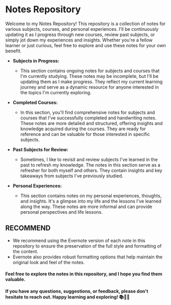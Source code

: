 # Notes Repository

Welcome to my Notes Repository! This repository is a collection of notes for various subjects, courses, and personal experiences. 
I'll be continuously updating it as I progress through new courses, review past subjects, or simply jot down my experiences and insights. 
Whether you're a fellow learner or just curious, feel free to explore and use these notes for your own benefit.

- **Subjects in Progress:**
  - This section contains ongoing notes for subjects and courses that I'm currently studying. These notes may be incomplete,
    but I'll be updating them as I make progress.
    They reflect my current learning journey and serve as a dynamic resource for anyone interested in the topics I'm currently exploring.
  
- **Completed Courses:**
  - In this section, you'll find comprehensive notes for subjects and courses that I've successfully completed and handwriting notes.
    These notes are more detailed and structured, offering insights and knowledge acquired during the courses.
    They are ready for reference and can be valuable for those interested in specific subjects.
  
- **Past Subjects for Review:**
  - Sometimes, I like to revisit and review subjects I've learned in the past to refresh my knowledge.
    The notes in this section serve as a refresher for both myself and others.
    They contain insights and key takeaways from subjects I've previously studied.

- **Personal Experiences:**
  - This section contains notes on my personal experiences, thoughts, and insights.
    It's a glimpse into my life and the lessons I've learned along the way.
    These notes are more informal and can provide personal perspectives and life lessons.

## RECOMMEND 
- We recommend using the Evernote version of each note in this repository to ensure the preservation of the full style and formatting of the content.
- Evernote also provides robust formatting options that help maintain the original look and feel of the notes.


#### Feel free to explore the notes in this repository, and I hope you find them valuable. 
#### If you have any questions, suggestions, or feedback, please don't hesitate to reach out. Happy learning and exploring! 📚🧠🌟
